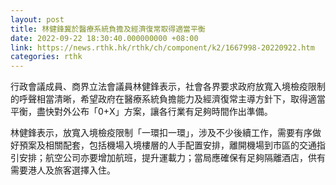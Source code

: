 ```yaml
---
layout: post
title: 林健鋒冀於醫療系統負擔及經濟復常取得適當平衡
date: 2022-09-22 18:30:40.000000000 +08:00
link: https://news.rthk.hk/rthk/ch/component/k2/1667998-20220922.htm
categories: rthk
---
```


行政會議成員、商界立法會議員林健鋒表示，社會各界要求政府放寬入境檢疫限制的呼聲相當清晰，希望政府在醫療系統負擔能力及經濟復常主導方針下，取得適當平衡，盡快對外公布「0+X」方案，讓各行業有足夠時間作出準備。

林健鋒表示，放寬入境檢疫限制「一環扣一環」，涉及不少後續工作，需要有序做好預案及相關配套，包括機場入境樓層的人手配置安排，離開機場到市區的交通指引安排；航空公司亦要增加航班，提升運載力；當局應確保有足夠隔離酒店，供有需要港人及旅客選擇入住。
